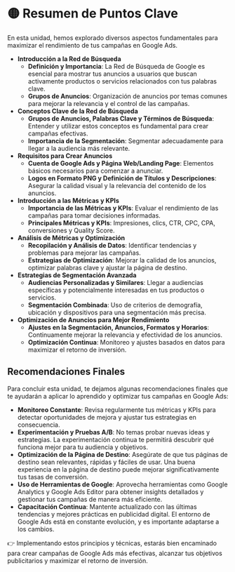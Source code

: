 # 🟡 Resumen de Puntos Clave
En esta unidad, hemos explorado diversos aspectos fundamentales para maximizar el rendimiento de tus campañas en Google Ads.

- **Introducción a la Red de Búsqueda**
    - **Definición y Importancia**: La Red de Búsqueda de Google es esencial para mostrar tus anuncios a usuarios que buscan activamente productos o servicios relacionados con tus palabras clave.
    - **Grupos de Anuncios**: Organización de anuncios por temas comunes para mejorar la relevancia y el control de las campañas.
- **Conceptos Clave de la Red de Búsqueda**
    - **Grupos de Anuncios, Palabras Clave y Términos de Búsqueda**: Entender y utilizar estos conceptos es fundamental para crear campañas efectivas.
    - **Importancia de la Segmentación**: Segmentar adecuadamente para llegar a la audiencia más relevante.
- **Requisitos para Crear Anuncios**
    - **Cuenta de Google Ads y Página Web/Landing Page**: Elementos básicos necesarios para comenzar a anunciar.
    - **Logos en Formato PNG y Definición de Títulos y Descripciones**: Asegurar la calidad visual y la relevancia del contenido de los anuncios.
- **Introducción a las Métricas y KPIs** 
    - **Importancia de las Métricas y KPIs**: Evaluar el rendimiento de las campañas para tomar decisiones informadas.
    - **Principales Métricas y KPIs**: Impresiones, clics, CTR, CPC, CPA, conversiones y Quality Score.
- **Análisis de Métricas y Optimización**
    - **Recopilación y Análisis de Datos**: Identificar tendencias y problemas para mejorar las campañas.
    - **Estrategias de Optimización**: Mejorar la calidad de los anuncios, optimizar palabras clave y ajustar la página de destino.
- **Estrategias de Segmentación Avanzada**
    - **Audiencias Personalizadas y Similares**: Llegar a audiencias específicas y potencialmente interesadas en tus productos o servicios.
    - **Segmentación Combinada**: Uso de criterios de demografía, ubicación y dispositivos para una segmentación más precisa.
- **Optimización de Anuncios para Mejor Rendimiento**
    - **Ajustes en la Segmentación, Anuncios, Formatos y Horarios**: Continuamente mejorar la relevancia y efectividad de los anuncios.
    - **Optimización Continua**: Monitoreo y ajustes basados en datos para maximizar el retorno de inversión.

## Recomendaciones Finales
Para concluir esta unidad, te dejamos algunas recomendaciones finales que te ayudarán a aplicar lo aprendido y optimizar tus campañas en Google Ads:
- **Monitoreo Constante**: Revisa regularmente tus métricas y KPIs para detectar oportunidades de mejora y ajustar tus estrategias en consecuencia.
- **Experimentación y Pruebas A/B**: No temas probar nuevas ideas y estrategias. La experimentación continua te permitirá descubrir qué funciona mejor para tu audiencia y objetivos.
- **Optimización de la Página de Destino**: Asegúrate de que tus páginas de destino sean relevantes, rápidas y fáciles de usar. Una buena experiencia en la página de destino puede mejorar significativamente tus tasas de conversión.
- **Uso de Herramientas de Google**: Aprovecha herramientas como Google Analytics y Google Ads Editor para obtener insights detallados y gestionar tus campañas de manera más eficiente.
- **Capacitación Continua**: Mantente actualizado con las últimas tendencias y mejores prácticas en publicidad digital. El entorno de Google Ads está en constante evolución, y es importante adaptarse a los cambios.


👉 Implementando estos principios y técnicas, estarás bien encaminado para crear campañas de Google Ads más efectivas, alcanzar tus objetivos publicitarios y maximizar el retorno de inversión.